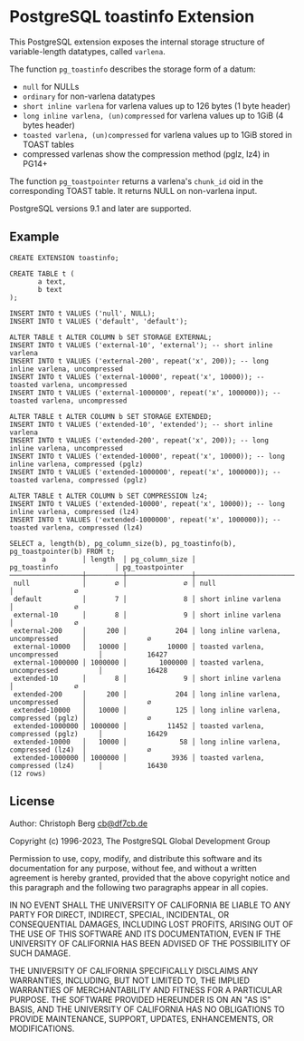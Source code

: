 PostgreSQL toastinfo Extension
==============================

This PostgreSQL extension exposes the internal storage structure of variable-length
datatypes, called `varlena`.

The function `pg_toastinfo` describes the storage form of a datum:

 * `null` for NULLs
 * `ordinary` for non-varlena datatypes
 * `short inline varlena` for varlena values up to 126 bytes (1 byte header)
 * `long inline varlena, (un)compressed` for varlena values up to 1GiB (4 bytes header)
 * `toasted varlena, (un)compressed` for varlena values up to 1GiB stored in TOAST tables
 * compressed varlenas show the compression method (pglz, lz4) in PG14+

The function `pg_toastpointer` returns a varlena's `chunk_id` oid in the
corresponding TOAST table. It returns NULL on non-varlena input.

PostgreSQL versions 9.1 and later are supported.

Example
-------

```
CREATE EXTENSION toastinfo;

CREATE TABLE t (
       a text,
       b text
);

INSERT INTO t VALUES ('null', NULL);
INSERT INTO t VALUES ('default', 'default');

ALTER TABLE t ALTER COLUMN b SET STORAGE EXTERNAL;
INSERT INTO t VALUES ('external-10', 'external'); -- short inline varlena
INSERT INTO t VALUES ('external-200', repeat('x', 200)); -- long inline varlena, uncompressed
INSERT INTO t VALUES ('external-10000', repeat('x', 10000)); -- toasted varlena, uncompressed
INSERT INTO t VALUES ('external-1000000', repeat('x', 1000000)); -- toasted varlena, uncompressed

ALTER TABLE t ALTER COLUMN b SET STORAGE EXTENDED;
INSERT INTO t VALUES ('extended-10', 'extended'); -- short inline varlena
INSERT INTO t VALUES ('extended-200', repeat('x', 200)); -- long inline varlena, uncompressed
INSERT INTO t VALUES ('extended-10000', repeat('x', 10000)); -- long inline varlena, compressed (pglz)
INSERT INTO t VALUES ('extended-1000000', repeat('x', 1000000)); -- toasted varlena, compressed (pglz)

ALTER TABLE t ALTER COLUMN b SET COMPRESSION lz4;
INSERT INTO t VALUES ('extended-10000', repeat('x', 10000)); -- long inline varlena, compressed (lz4)
INSERT INTO t VALUES ('extended-1000000', repeat('x', 1000000)); -- toasted varlena, compressed (lz4)

SELECT a, length(b), pg_column_size(b), pg_toastinfo(b), pg_toastpointer(b) FROM t;
        a         │ length  │ pg_column_size │              pg_toastinfo              │ pg_toastpointer
──────────────────┼─────────┼────────────────┼────────────────────────────────────────┼─────────────────
 null             │       ∅ │              ∅ │ null                                   │               ∅
 default          │       7 │              8 │ short inline varlena                   │               ∅
 external-10      │       8 │              9 │ short inline varlena                   │               ∅
 external-200     │     200 │            204 │ long inline varlena, uncompressed      │               ∅
 external-10000   │   10000 │          10000 │ toasted varlena, uncompressed          │           16427
 external-1000000 │ 1000000 │        1000000 │ toasted varlena, uncompressed          │           16428
 extended-10      │       8 │              9 │ short inline varlena                   │               ∅
 extended-200     │     200 │            204 │ long inline varlena, uncompressed      │               ∅
 extended-10000   │   10000 │            125 │ long inline varlena, compressed (pglz) │               ∅
 extended-1000000 │ 1000000 │          11452 │ toasted varlena, compressed (pglz)     │           16429
 extended-10000   │   10000 │             58 │ long inline varlena, compressed (lz4)  │               ∅
 extended-1000000 │ 1000000 │           3936 │ toasted varlena, compressed (lz4)      │           16430
(12 rows)
```

License
-------
Author: Christoph Berg <cb@df7cb.de>

Copyright (c) 1996-2023, The PostgreSQL Global Development Group

Permission to use, copy, modify, and distribute this software and its documentation for any purpose, without fee, and without a written agreement is hereby granted, provided that the above copyright notice and this paragraph and the following two paragraphs appear in all copies.

IN NO EVENT SHALL THE UNIVERSITY OF CALIFORNIA BE LIABLE TO ANY PARTY FOR DIRECT, INDIRECT, SPECIAL, INCIDENTAL, OR CONSEQUENTIAL DAMAGES, INCLUDING LOST PROFITS, ARISING OUT OF THE USE OF THIS SOFTWARE AND ITS DOCUMENTATION, EVEN IF THE UNIVERSITY OF CALIFORNIA HAS BEEN ADVISED OF THE POSSIBILITY OF SUCH DAMAGE.

THE UNIVERSITY OF CALIFORNIA SPECIFICALLY DISCLAIMS ANY WARRANTIES, INCLUDING, BUT NOT LIMITED TO, THE IMPLIED WARRANTIES OF MERCHANTABILITY AND FITNESS FOR A PARTICULAR PURPOSE. THE SOFTWARE PROVIDED HEREUNDER IS ON AN "AS IS" BASIS, AND THE UNIVERSITY OF CALIFORNIA HAS NO OBLIGATIONS TO PROVIDE MAINTENANCE, SUPPORT, UPDATES, ENHANCEMENTS, OR MODIFICATIONS.


